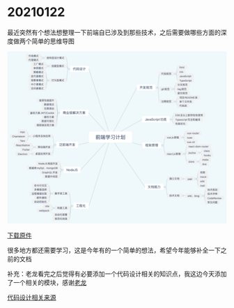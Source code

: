 # 20210122

最近突然有个想法想整理一下前端自已涉及到那些技术，之后需要做哪些方面的深度做两个简单的思维导图

![脑图](../.vuepress/public/img/fe-skill.png)

[下载原件](https://0227vera.github.io/resources/fe-system.xmind)

很多地方都还需要学习，这是今年有的一个简单的想法，希望今年能够补全一下之前的文档

补充：老龙看完之后觉得有必要添加一个代码设计相关的知识点，我这边今天添加了一个相关的模块，感谢[老龙](https://liujilongObject.github.io)

[代码设计相关来源](https://zhuanlan.zhihu.com/p/133263261)



<gitask />
